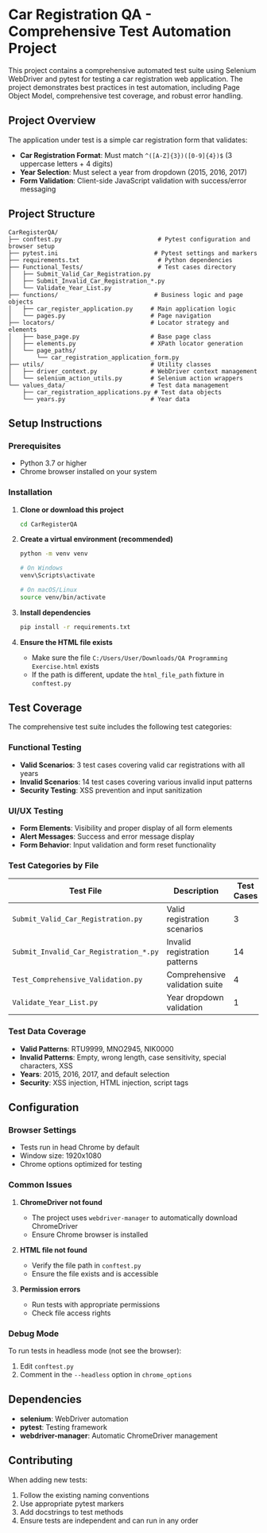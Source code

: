 # Car Registration QA - Comprehensive Test Automation Project

This project contains a comprehensive automated test suite using Selenium WebDriver and pytest for testing a car registration web application. The project demonstrates best practices in test automation, including Page Object Model, comprehensive test coverage, and robust error handling.

## Project Overview

The application under test is a simple car registration form that validates:
- **Car Registration Format**: Must match `^([A-Z]{3})([0-9]{4})$` (3 uppercase letters + 4 digits)
- **Year Selection**: Must select a year from dropdown (2015, 2016, 2017)
- **Form Validation**: Client-side JavaScript validation with success/error messaging

## Project Structure

```
CarRegisterQA/
├── conftest.py                           # Pytest configuration and browser setup
├── pytest.ini                           # Pytest settings and markers
├── requirements.txt                      # Python dependencies
├── Functional_Tests/                     # Test cases directory
│   ├── Submit_Valid_Car_Registration.py
│   ├── Submit_Invalid_Car_Registration_*.py
│   └── Validate_Year_List.py
├── functions/                           # Business logic and page objects
│   ├── car_register_application.py     # Main application logic
│   └── pages.py                        # Page navigation
├── locators/                           # Locator strategy and elements
│   ├── base_page.py                    # Base page class
│   ├── elements.py                     # XPath locator generation
│   └── page_paths/
│       └── car_registration_application_form.py
├── utils/                              # Utility classes
│   ├── driver_context.py               # WebDriver context management
│   └── selenium_action_utils.py        # Selenium action wrappers
└── values_data/                        # Test data management
    ├── car_registration_applications.py # Test data objects
    └── years.py                        # Year data
```

## Setup Instructions

### Prerequisites

- Python 3.7 or higher
- Chrome browser installed on your system

### Installation

1. **Clone or download this project**
   ```bash
   cd CarRegisterQA
   ```

2. **Create a virtual environment (recommended)**
   ```bash
   python -m venv venv
   
   # On Windows
   venv\Scripts\activate
   
   # On macOS/Linux
   source venv/bin/activate
   ```

3. **Install dependencies**
   ```bash
   pip install -r requirements.txt
   ```

4. **Ensure the HTML file exists**
   - Make sure the file `C:/Users/User/Downloads/QA Programming Exercise.html` exists
   - If the path is different, update the `html_file_path` fixture in `conftest.py`

## Test Coverage

The comprehensive test suite includes the following test categories:

### Functional Testing
- **Valid Scenarios**: 3 test cases covering valid car registrations with all years
- **Invalid Scenarios**: 14 test cases covering various invalid input patterns
- **Security Testing**: XSS prevention and input sanitization

### UI/UX Testing
- **Form Elements**: Visibility and proper display of all form elements
- **Alert Messages**: Success and error message display
- **Form Behavior**: Input validation and form reset functionality

### Test Categories by File

| Test File | Description | Test Cases |
|-----------|-------------|------------|
| `Submit_Valid_Car_Registration.py` | Valid registration scenarios | 3 |
| `Submit_Invalid_Car_Registration_*.py` | Invalid registration patterns | 14 |
| `Test_Comprehensive_Validation.py` | Comprehensive validation suite | 4 |
| `Validate_Year_List.py` | Year dropdown validation | 1 |

### Test Data Coverage
- **Valid Patterns**: RTU9999, MNO2945, NIK0000
- **Invalid Patterns**: Empty, wrong length, case sensitivity, special characters, XSS
- **Years**: 2015, 2016, 2017, and default selection
- **Security**: XSS injection, HTML injection, script tags

## Configuration

### Browser Settings
- Tests run in head Chrome by default
- Window size: 1920x1080
- Chrome options optimized for testing

### Common Issues

1. **ChromeDriver not found**
   - The project uses `webdriver-manager` to automatically download ChromeDriver
   - Ensure Chrome browser is installed

2. **HTML file not found**
   - Verify the file path in `conftest.py`
   - Ensure the file exists and is accessible

3. **Permission errors**
   - Run tests with appropriate permissions
   - Check file access rights

### Debug Mode

To run tests in headless mode (not see the browser):
1. Edit `conftest.py`
2. Comment in the `--headless` option in `chrome_options`

## Dependencies

- **selenium**: WebDriver automation
- **pytest**: Testing framework
- **webdriver-manager**: Automatic ChromeDriver management

## Contributing

When adding new tests:
1. Follow the existing naming conventions
2. Use appropriate pytest markers
3. Add docstrings to test methods
4. Ensure tests are independent and can run in any order
